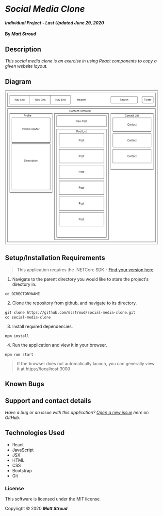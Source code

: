 # _Social Media Clone_

#### _Individual Project - Last Updated June 29, 2020_

#### By _**Matt Stroud**_

## Description

_This social media clone is an exercise in using React components to copy a given website layout._  

## Diagram
![Component Diagram](https://raw.githubusercontent.com/mlstroud/social-media-clone/master/diagram.png)

## Setup/Installation Requirements
> This application requires the .NETCore SDK - [Find your version here](https://dotnet.microsoft.com/download/dotnet-core/2.2)

1. Navigate to the parent directory you would like to store the project's directory in.
```
cd DIRECTORYNAME
```
2. Clone the repository from github, and navigate to its directory.
```
git clone https://github.com/mlstroud/social-media-clone.git
cd social-media-clone
```
3. Install required dependencies.
```
npm install
```
4. Run the application and view it in your browser.
```
npm run start
```
> If the browser does not automatically launch, you can generally view it at https://localhost:3000

## Known Bugs
 
## Support and contact details

_Have a bug or an issue with this application? [Open a new issue](https://github.com/mlstroud/social-media-clone/issues) here on GitHub._

## Technologies Used

* React
* JavaScript
* JSX
* HTML
* CSS
* Bootstrap
* Git

### License

This software is licensed under the MIT license.

Copyright © 2020 **_Matt Stroud_**